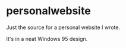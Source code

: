 # personalwebsite

Just the source for a personal website I wrote.

It's in a neat Windows 95 design.